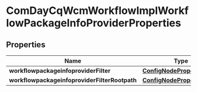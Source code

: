

# ComDayCqWcmWorkflowImplWorkflowPackageInfoProviderProperties

## Properties

Name | Type | Description | Notes
------------ | ------------- | ------------- | -------------
**workflowpackageinfoproviderFilter** | [**ConfigNodePropertyArray**](ConfigNodePropertyArray.md) |  |  [optional]
**workflowpackageinfoproviderFilterRootpath** | [**ConfigNodePropertyString**](ConfigNodePropertyString.md) |  |  [optional]



